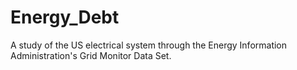 # Energy_Debt
A study of the US electrical system through the Energy Information Administration's Grid Monitor Data Set. 
